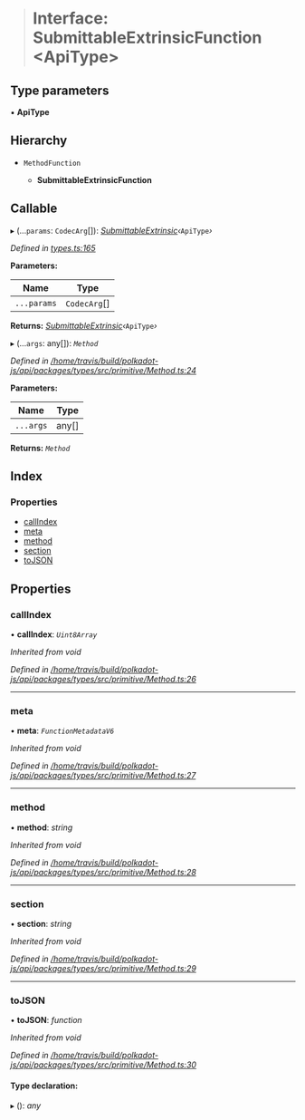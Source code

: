 > # Interface: SubmittableExtrinsicFunction <**ApiType**>

## Type parameters

▪ **ApiType**

## Hierarchy

* `MethodFunction`

  * **SubmittableExtrinsicFunction**

## Callable

▸ (...`params`: `CodecArg`[]): *[SubmittableExtrinsic](_submittableextrinsic_.submittableextrinsic.md)‹*`ApiType`*›*

*Defined in [types.ts:165](https://github.com/polkadot-js/api/blob/c3811ee/packages/api/src/types.ts#L165)*

**Parameters:**

Name | Type |
------ | ------ |
`...params` | `CodecArg`[] |

**Returns:** *[SubmittableExtrinsic](_submittableextrinsic_.submittableextrinsic.md)‹*`ApiType`*›*

▸ (...`args`: any[]): *`Method`*

*Defined in [/home/travis/build/polkadot-js/api/packages/types/src/primitive/Method.ts:24](https://github.com/polkadot-js/api/blob/c3811ee/packages/types/src/primitive/Method.ts#L24)*

**Parameters:**

Name | Type |
------ | ------ |
`...args` | any[] |

**Returns:** *`Method`*

## Index

### Properties

* [callIndex](_types_.submittableextrinsicfunction.md#callindex)
* [meta](_types_.submittableextrinsicfunction.md#meta)
* [method](_types_.submittableextrinsicfunction.md#method)
* [section](_types_.submittableextrinsicfunction.md#section)
* [toJSON](_types_.submittableextrinsicfunction.md#tojson)

## Properties

###  callIndex

• **callIndex**: *`Uint8Array`*

*Inherited from void*

*Defined in [/home/travis/build/polkadot-js/api/packages/types/src/primitive/Method.ts:26](https://github.com/polkadot-js/api/blob/c3811ee/packages/types/src/primitive/Method.ts#L26)*

___

###  meta

• **meta**: *`FunctionMetadataV6`*

*Inherited from void*

*Defined in [/home/travis/build/polkadot-js/api/packages/types/src/primitive/Method.ts:27](https://github.com/polkadot-js/api/blob/c3811ee/packages/types/src/primitive/Method.ts#L27)*

___

###  method

• **method**: *string*

*Inherited from void*

*Defined in [/home/travis/build/polkadot-js/api/packages/types/src/primitive/Method.ts:28](https://github.com/polkadot-js/api/blob/c3811ee/packages/types/src/primitive/Method.ts#L28)*

___

###  section

• **section**: *string*

*Inherited from void*

*Defined in [/home/travis/build/polkadot-js/api/packages/types/src/primitive/Method.ts:29](https://github.com/polkadot-js/api/blob/c3811ee/packages/types/src/primitive/Method.ts#L29)*

___

###  toJSON

• **toJSON**: *function*

*Inherited from void*

*Defined in [/home/travis/build/polkadot-js/api/packages/types/src/primitive/Method.ts:30](https://github.com/polkadot-js/api/blob/c3811ee/packages/types/src/primitive/Method.ts#L30)*

#### Type declaration:

▸ (): *any*